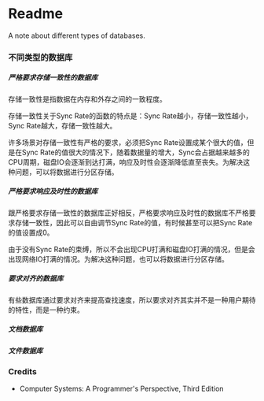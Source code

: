 # Readme
A note about different types of databases.

### 不同类型的数据库

##### 严格要求存储一致性的数据库

存储一致性是指数据在内存和外存之间的一致程度。

存储一致性关于Sync Rate的函数的特点是：Sync Rate越小，存储一致性越小，Sync Rate越大，存储一致性越大。

许多场景对存储一致性有严格的要求，必须把Sync Rate设置成某个很大的值，但是在Sync Rate的值很大的情况下，随着数据量的增大，Sync会占据越来越多的CPU周期，磁盘IO会逐渐到达打满，响应及时性会逐渐降低直至丧失。为解决这种问题，可以将数据进行分区存储。

##### 严格要求响应及时性的数据库
跟严格要求存储一致性的数据库正好相反，严格要求响应及时性的数据库不严格要求存储一致性，因此可以自由调节Sync Rate的值，有时候甚至可以把Sync Rate的值设置成0。

由于没有Sync Rate的束缚，所以不会出现CPU打满和磁盘IO打满的情况，但是会出现网络IO打满的情况。为解决这种问题，也可以将数据进行分区存储。

##### 要求对齐的数据库
有些数据库通过要求对齐来提高查找速度，所以要求对齐其实并不是一种用户期待的特性，而是一种约束。

##### 文档数据库

##### 文件数据库

### Credits
- Computer Systems: A Programmer's Perspective, Third Edition
